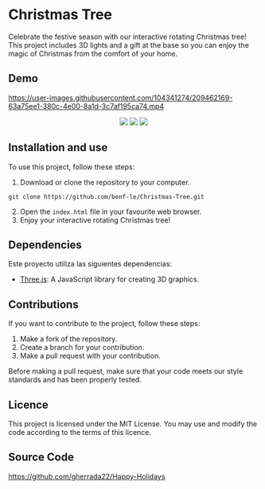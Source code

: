 # Christmas Tree

Celebrate the festive season with our interactive rotating Christmas tree! This project includes 3D lights and a gift at the base so you can enjoy the magic of Christmas from the comfort of your home.

## Demo


  

https://user-images.githubusercontent.com/104341274/209462169-63a75ee1-380c-4e00-8a1d-3c7af195ca74.mp4



<div align="center">
    <img src="https://img.shields.io/badge/JavaScript-5A5A5A?logo=javascript&logoColor=yelllow"/>
    <img src="https://img.shields.io/badge/HTML-5A5A5A?logo=html5" />
    <img src="https://img.shields.io/badge/CSS-5A5A5A?logo=css3&logoColor=01A3D8" />
</div>


## Installation and use

To use this project, follow these steps:

1. Download or clone the repository to your computer.
```
git clone https://github.com/benf-le/Christmas-Tree.git
```
2. Open the `index.html` file in your favourite web browser.
3. Enjoy your interactive rotating Christmas tree!

## Dependencies

Este proyecto utiliza las siguientes dependencias:

- [Three.js](https://threejs.org/): A JavaScript library for creating 3D graphics.

## Contributions

If you want to contribute to the project, follow these steps:

1. Make a fork of the repository.
2. Create a branch for your contribution.
3. Make a pull request with your contribution.

Before making a pull request, make sure that your code meets our style standards and has been properly tested.

## Licence

This project is licensed under the MIT License. You may use and modify the code according to the terms of this licence.


## Source Code
https://github.com/gherrada22/Happy-Holidays

